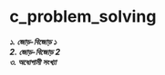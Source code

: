 # c_problem_solving

<!-- Book Name: ৫২টি প্রোগ্রামিং সমস্যা ও সমাধান -->

**_১. জোড়-বিজোড় ১_** <br/>
**_2. জোড়-বিজোড় 2_** <br/>
**_৩. অধোগামী সংখ্যা_** <br/>
